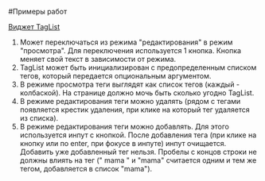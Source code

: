 #Примеры работ

[Виджет TagList](https://github.com/leksandr/leksandr.github.com/tree/master/examples/taglist)
1. Может переключаться из режима "редактирования" в режим "просмотра". Для переключения используется 1 кнопка. Кнопка меняет свой текст в зависимости от режима.
2. TagList может быть инициализирован с предопределенным списком тегов, который передается опциональным аргументом.
3. В режиме просмотра теги выглядят как список тегов (каждый - колбаской). На странице должно мочь быть сколько угодно TagList.
4. В режиме редактирования теги можно удалять (рядом с тегами появляется крестик удаления, при клике на который тег удаляется из списка).
5. В режиме редактирования теги можно добавлять. Для этого используется инпут с кнопкой. После добавления тега (при клике на кнопку или по enter, при фокусе в инпуте) инпут очищается. Добавить уже добавленный тег нельзя. Пробелы с концов строки не должны влиять на тег (" mama " и "mama" считается одним и тем же тегом, добавляется в список "mama").
